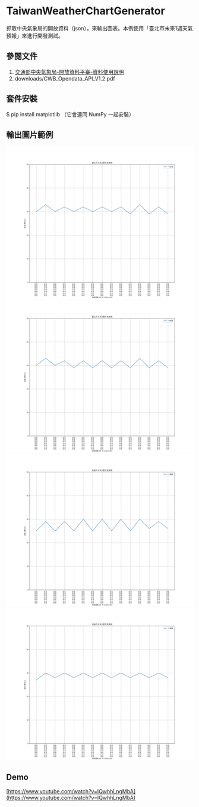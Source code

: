 # TaiwanWeatherChartGenerator
抓取中央氣象局的開放資料（json），來輸出圖表。本例使用「臺北市未來1週天氣預報」來進行開發測試。

## 參閱文件
1. [交通部中央氣象局-開放資料平臺-資料使用說明](http://opendata.cwb.gov.tw/usages)
2. downloads/CWB_Opendata_API_V1.2.pdf

## 套件安裝
$ pip install matplotlib
（它會連同 NumPy 一起安裝）

## 輸出圖片範例
![臺北市中正區](https://github.com/telunyang/TaiwanWeatherChart/blob/master/images/臺北市中正區.png "臺北市中正區")
![臺北市內湖區](https://github.com/telunyang/TaiwanWeatherChart/blob/master/images/臺北市內湖區.png "臺北市內湖區")
![高雄市六龜區](https://github.com/telunyang/TaiwanWeatherChart/blob/master/images/高雄市六龜區.png "高雄市六龜區")
![高雄市左營區](https://github.com/telunyang/TaiwanWeatherChart/blob/master/images/高雄市左營區.png "高雄市左營區")

## Demo
[https://www.youtube.com/watch?v=IQwhhLngMbA](https://www.youtube.com/watch?v=IQwhhLngMbA)